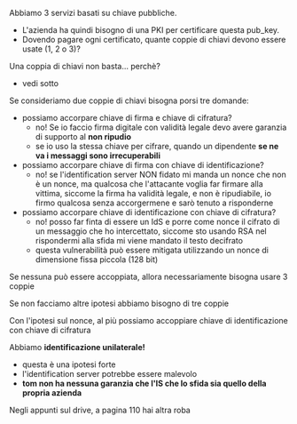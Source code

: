 Abbiamo 3 servizi basati su chiave pubbliche.
- L'azienda ha quindi bisogno di una PKI per certificare questa pub_key.
- Dovendo pagare ogni certificato, quante coppie di chiavi devono essere usate (1, 2 o 3)?



Una coppia di chiavi non basta... perchè?
- vedi sotto

Se consideriamo due coppie di chiavi bisogna porsi tre domande:
- possiamo accorpare chiave di firma e chiave di cifratura?
    - no! Se io faccio firma digitale con validità legale devo avere garanzia di supporto al **non ripudio** 
    - se io uso la stessa chiave per cifrare, quando un dipendente **se ne va i messaggi sono irrecuperabili**
- possiamo accorpare chiave di firma con chiave di identificazione?
    - no! se l'identification server NON fidato mi manda un nonce che non è un nonce, ma qualcosa che l'attacante voglia far firmare alla vittima, siccome la firma ha validità legale, e non è ripudiabile, io firmo qualcosa senza accorgermene e sarò tenuto a risponderne
- possiamo accorpare chiave di identificazione con chiave di cifratura?
    - no! posso far finta di essere un IdS e porre come nonce il cifrato di un messaggio che ho intercettato, siccome sto usando RSA nel rispondermi alla sfida mi viene mandato il testo decifrato
    - questa vulnerabilità può essere mitigata utilizzando un nonce di dimensione fissa piccola (128 bit)

Se nessuna può essere accoppiata, allora necessariamente bisogna usare 3 coppie



Se non facciamo altre ipotesi abbiamo bisogno di tre coppie

Con l'ipotesi sul nonce, al più possiamo accoppiare chiave di identificazione con chiave di cifratura






Abbiamo **identificazione unilaterale!**
- questa è una ipotesi forte
- l'identification server potrebbe essere malevolo
- **tom non ha nessuna garanzia che l'IS che lo sfida sia quello della propria azienda**





Negli appunti sul drive, a pagina 110 hai altra roba